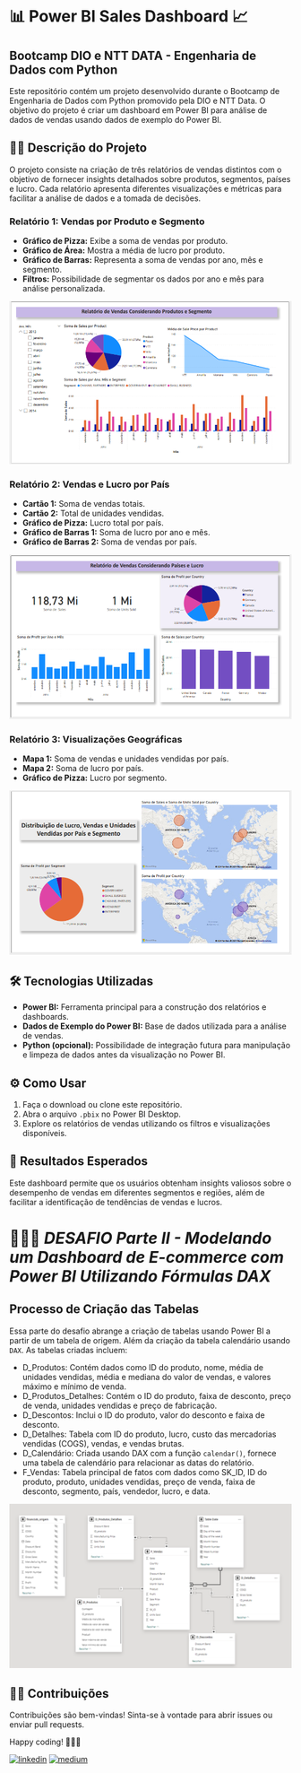 
# 📊 Power BI Sales Dashboard 📈 
## Bootcamp DIO e NTT DATA - Engenharia de Dados com Python  

Este repositório contém um projeto desenvolvido durante o Bootcamp de Engenharia de Dados com Python promovido pela DIO e NTT Data. O objetivo do projeto é criar um dashboard em Power BI para análise de dados de vendas usando dados de exemplo do Power BI.

## ✍🏼 Descrição do Projeto
O projeto consiste na criação de três relatórios de vendas distintos com o objetivo de fornecer insights detalhados sobre produtos, segmentos, países e lucro. Cada relatório apresenta diferentes visualizações e métricas para facilitar a análise de dados e a tomada de decisões.

### Relatório 1: Vendas por Produto e Segmento
- **Gráfico de Pizza:** Exibe a soma de vendas por produto.
- **Gráfico de Área:** Mostra a média de lucro por produto.
- **Gráfico de Barras:** Representa a soma de vendas por ano, mês e segmento.
- **Filtros:** Possibilidade de segmentar os dados por ano e mês para análise personalizada.

![Relatorio_1](https://github.com/feer-rodriguess90/PowerBI-Financial.Analysis/blob/main/assets/Relatorio_1.png)

### Relatório 2: Vendas e Lucro por País
- **Cartão 1:** Soma de vendas totais.
- **Cartão 2:** Total de unidades vendidas.
- **Gráfico de Pizza:** Lucro total por país.
- **Gráfico de Barras 1:** Soma de lucro por ano e mês.
- **Gráfico de Barras 2:** Soma de vendas por país.

![Relatorio_2](https://github.com/feer-rodriguess90/PowerBI-Financial.Analysis/blob/main/assets/Relatorio_2.png)

### Relatório 3: Visualizações Geográficas
- **Mapa 1:** Soma de vendas e unidades vendidas por país.
- **Mapa 2:** Soma de lucro por país.
- **Gráfico de Pizza:** Lucro por segmento.

![Relatorio_3](https://github.com/feer-rodriguess90/PowerBI-Financial.Analysis/blob/main/assets/Relatorio_3.png)

## 🛠 Tecnologias Utilizadas
- **Power BI:** Ferramenta principal para a construção dos relatórios e dashboards.
- **Dados de Exemplo do Power BI:** Base de dados utilizada para a análise de vendas.
- **Python (opcional):** Possibilidade de integração futura para manipulação e limpeza de dados antes da visualização no Power BI.

## ⚙ Como Usar
1. Faça o download ou clone este repositório.
2. Abra o arquivo `.pbix` no Power BI Desktop.
3. Explore os relatórios de vendas utilizando os filtros e visualizações disponíveis.

## 🎯 Resultados Esperados
Este dashboard permite que os usuários obtenham insights valiosos sobre o desempenho de vendas em diferentes segmentos e regiões, além de facilitar a identificação de tendências de vendas e lucros.

# 👩🏽‍💻 *DESAFIO Parte II - Modelando um Dashboard de E-commerce com Power BI Utilizando Fórmulas DAX*

## Processo de Criação das Tabelas
Essa parte do desafio abrange a criação de tabelas usando Power BI a partir de um tabela de origem. Além da criação da tabela calendário usando `DAX`. As tabelas criadas incluem:

- D_Produtos: Contém dados como ID do produto, nome, média de unidades vendidas, média e mediana do valor de vendas, e valores máximo e mínimo de venda.
- D_Produtos_Detalhes: Contém o ID do produto, faixa de desconto, preço de venda, unidades vendidas e preço de fabricação.
- D_Descontos: Inclui o ID do produto, valor do desconto e faixa de desconto.
- D_Detalhes: Tabela com ID do produto, lucro, custo das mercadorias vendidas (COGS), vendas, e vendas brutas.
- D_Calendário: Criada usando DAX com a função `calendar()`, fornece uma tabela de calendário para relacionar as datas do relatório.
- F_Vendas: Tabela principal de fatos com dados como SK_ID, ID do produto, produto, unidades vendidas, preço de venda, faixa de desconto, segmento, país, vendedor, lucro, e data.

![Star Schema](https://github.com/feer-rodriguess90/PowerBI-Financial.Analysis/blob/main/assets/Desafio_FormulasDAX.png)


## 🤝🏽 Contribuições
Contribuições são bem-vindas! Sinta-se à vontade para abrir issues ou enviar pull requests.

Happy coding! 👩🏽‍💻

[![linkedin](https://img.shields.io/badge/-LinkedIn-%230077B5?style=for-the-badge&logo=linkedin&logoColor=white)](https://www.linkedin.com/in/datavizwithfer/) 
[![medium](https://img.shields.io/badge/Medium-12100E?style=for-the-badge&logo=medium&logoColor=white)](https://medium.com/@DataVizWithFer)
